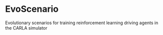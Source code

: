 # EvoScenario
Evolutionary scenarios for training reinforcement learning driving agents in the CARLA simulator
